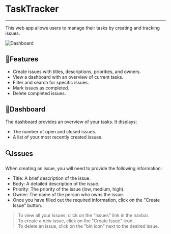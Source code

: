 # TaskTracker

---

<p>This web app allows users to manage their tasks by creating and tracking issues.</p>

![Dashboard](https://cdni.iconscout.com/illustration/premium/thumb/dashboard-analysis-data-5624576-4685125.png?f=webp "The Dashboard")

## 🛒Features

- Create issues with titles, descriptions, priorities, and owners.
- View a dashboard with an overview of current tasks.
- Filter and search for specific issues.
- Mark issues as completed.
- Delete completed issues.

## 📱Dashboard

The dashboard provides an overview of your tasks. It displays:

- The number of open and closed issues.
- A list of your most recently created issues.

## 🔍Issues

When creating an issue, you will need to provide the following information:

- Title: A brief description of the issue.
- Body: A detailed description of the issue.
- Priority: The priority of the issue (low, medium, high).
- Owner: The name of the person who owns the issue.
- Once you have filled out the required information, click on the "Create Issue" button.

> To view all your issues, click on the "Issues" link in the navbar.<br/>
> To create a new issue, click on the "Create Issue" icon.<br/>
> To delete an issue, click on the "bin icon" next to the desired issue.
